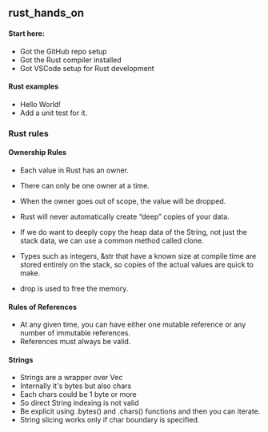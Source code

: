 ## rust_hands_on

#### Start here:
* Got the GitHub repo setup
* Got the Rust compiler installed
* Got VSCode setup for Rust development

#### Rust examples
* Hello World!
* Add a unit test for it.

### Rust rules
#### Ownership Rules
* Each value in Rust has an owner.
* There can only be one owner at a time.
* When the owner goes out of scope, the value will be dropped.

* Rust will never automatically create “deep” copies of your data.
* If we do want to deeply copy the heap data of the String, not just the stack data, we can use a common method called clone.
* Types such as integers, &str that have a known size at compile time are stored entirely on the stack, so copies of the actual values are quick to make.
* drop is used to free the memory.


#### Rules of References
* At any given time, you can have either one mutable reference or any number of immutable references.
* References must always be valid.

#### Strings
* Strings are a wrapper over Vec<u8>
* Internally it's bytes but also chars
* Each chars could be 1 byte or more
* So direct String indexing is not valid
* Be explicit using .bytes() and .chars() functions and then you can iterate.
* String slicing works only if char boundary is specified.